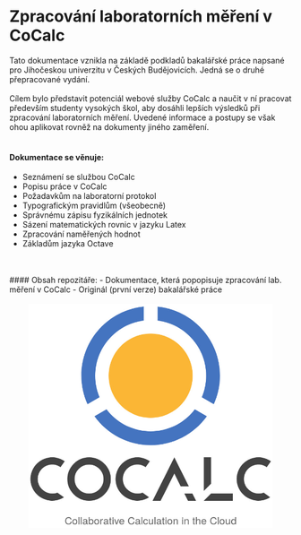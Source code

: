 # Zpracování laboratorních měření v CoCalc
Tato dokumentace vznikla na základě podkladů bakalářské práce napsané pro Jihočeskou univerzitu v Českých Budějovicích. Jedná se o druhé přepracované vydání.
</br>
</br>
Cílem bylo představit potenciál webové služby CoCalc a naučit v ní pracovat především studenty vysokých škol, aby dosáhli lepších výsledků při zpracování laboratorních měření. Uvedené informace a postupy se však ohou aplikovat rovněž na dokumenty jiného zaměření. 
</br>
</br>
#### Dokumentace se věnuje:
- Seznámení se službou CoCalc
- Popisu práce v CoCalc
- Požadavkům na laboratorní protokol
- Typografickým pravidlům (všeobecně)
- Správnému zápisu fyzikálních jednotek
- Sázení matematických rovnic v jazyku Latex
- Zpracování naměřených hodnot
- Základům jazyka Octave
</br>
</br>
#### Obsah repozitáře:
- Dokumentace, která popopisuje zpracování lab. měření v CoCalc
- Originál (první verze) bakalářské práce
</br>
</br>

<div align="center">
<a href="https://cocalc.com/"> <img src="cocalc.jpg" height="400"></a>
</div>
